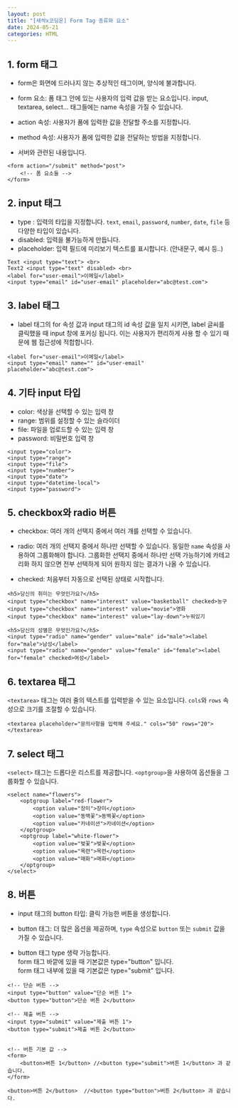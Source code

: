 ```yaml
---
layout: post
title: "[새싹x코딩온] Form Tag 종류와 요소"
date: 2024-05-21
categories: HTML
---
```



## 1. form 태그

- form은 화면에 드러나지 않는 추상적인 태그이며, 양식에 불과합니다.
- form 요소: 폼 태그 안에 있는 사용자의 입력 값을 받는 요소입니다.
input, textarea, select... 태그들에는 name 속성을 가질 수 있습니다.

- action 속성: 사용자가 폼에 입력한 값을 전달할 주소를 지정합니다.
- method 속성: 사용자가 폼에 입력한 값을 전달하는 방법을 지정합니다.
- 서버와 관련된 내용입니다.

```
<form action="/submit" method="post">
    <!-- 폼 요소들 -->
</form>
```

## 2. input 태그

- type : 입력의 타입을 지정합니다. `text`, `email`, `password`, `number`, `date`, `file` 등 다양한 타입이 있습니다.
- disabled: 입력을 불가능하게 만듭니다.
- placeholder: 입력 필드에 미리보기 텍스트를 표시합니다. (안내문구, 예시 등..)

```
Text <input type="text"> <br>
Text2 <input type="text" disabled> <br>
<label for="user-email">이메일</label>
<input type="email" id="user-email" placeholder="abc@test.com">
```

## 3. label 태그
- label 태그의 for 속성 값과 input 태그의 id 속성 값을 일치 시키면, label 글씨를 클릭했을 때 input 창에 포커싱 됩니다.
이는 사용자가 편리하게 사용 할 수 있기 때문에 웹 접근성에 적합합니다.

```
<label for="user-email">이메일</label>
<input type="email" name="" id="user-email" placeholder="abc@test.com">
```


## 4. 기타 input 타입

- color: 색상을 선택할 수 있는 입력 창
- range: 범위를 설정할 수 있는 슬라이더
- file: 파일을 업로드할 수 있는 입력 창
- password: 비밀번호 입력 창

```
<input type="color">
<input type="range">
<input type="file">
<input type="number">
<input type="date">
<input type="datetime-local">
<input type="password">
```

## 5. checkbox와 radio 버튼

- checkbox: 여러 개의 선택지 중에서 여러 개를 선택할 수 있습니다.
- radio: 여러 개의 선택지 중에서 하나만 선택할 수 있습니다. 동일한 `name` 속성을 사용하여 그룹화해야 합니다.
그룹화한 선택지 중에서 하나만 선택 가능하기에 카테고리화 하지 않으면 전부 선택하게 되어 원하지 않는 결과가 나올 수 있습니다.

- checked: 처음부터 자동으로 선택된 상태로 시작합니다.

```
<h5>당신의 취미는 무엇인가요?</h5>
<input type="checkbox" name="interest" value="basketball" checked>농구
<input type="checkbox" name="interest" value="movie">영화
<input type="checkbox" name="interest" value="lay-down">누워있기

<h5>당신의 성별은 무엇인가요?</h5>
<input type="radio" name="gender" value="male" id="male"><label for="male">남성</label>
<input type="radio" name="gender" value="female" id="female"><label for="female" checked>여성</label>
```

## 6. textarea 태그

`<textarea>` 태그는 여러 줄의 텍스트를 입력받을 수 있는 요소입니다. `cols`와 `rows` 속성으로 크기를 조절할 수 있습니다.

```
<textarea placeholder="문의사항을 입력해 주세요." cols="50" rows="20"></textarea>
```

## 7. select 태그

`<select>` 태그는 드롭다운 리스트를 제공합니다. `<optgroup>`을 사용하여 옵션들을 그룹화할 수 있습니다.

```
<select name="flowers">
    <optgroup label="red-flower">
        <option value="장미">장미</option>
        <option value="동백꽃">동백꽃</option>
        <option value="카네이션">카네이션</option>
    </optgroup>
    <optgroup label="white-flower">
        <option value="벚꽃">벚꽃</option>
        <option value="목련">목련</option>
        <option value="매화">매화</option>
    </optgroup>
</select>
```

## 8. 버튼

- input 태그의 button 타입: 클릭 가능한 버튼을 생성합니다.
- button 태그: 더 많은 옵션을 제공하며, `type` 속성으로 `button` 또는 `submit` 값을 가질 수 있습니다.

- button 태그 type 생략 가능합니다. <br>
form 태그 바깥에 있을 때 기본값은 type="button" 입니다.<br>
form 태그 내부에 있을 때 기본값은 type="submit" 입니다.

```
<!-- 단순 버튼 -->
<input type="button" value="단순 버튼 1">
<button type="button">단순 버튼 2</button>

<!-- 제출 버튼 -->
<input type="submit" value="제출 버튼 1">
<button type="submit">제출 버튼 2</button>


<!-- 버튼 기본 값 -->
<form>
	<button>버튼 1</button> //<button type="submit">버튼 1</button> 과 같습니다.
</form>

<button>버튼 2</button>  //<button type="button">버튼 2</button> 과 같습니다.
```
